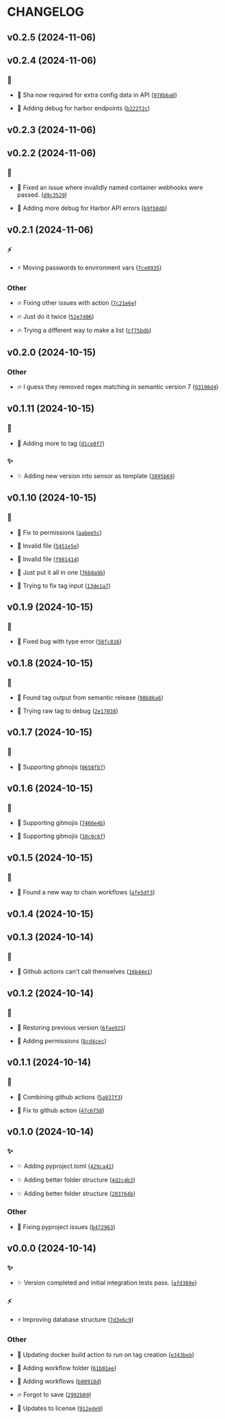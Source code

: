 # CHANGELOG

## v0.2.5 (2024-11-06)

## v0.2.4 (2024-11-06)

### :bug:

* :bug: Sha now required for extra config data in API ([`978b6a0`](https://github.com/Westfall-io/windripper/commit/978b6a04032ed2265b016169c8896b8b4a300903))

* :bug: Adding debug for harbor endpoints ([`b222f2c`](https://github.com/Westfall-io/windripper/commit/b222f2c36020c6158e54ce7fbcdcf965b1718d14))

## v0.2.3 (2024-11-06)

## v0.2.2 (2024-11-06)

### :bug:

* :bug: Fixed an issue where invalidly named container webhooks were passed. ([`d9c3529`](https://github.com/Westfall-io/windripper/commit/d9c3529634168a99018348d0b24184442cac0887))

* :bug: Adding more debug for Harbor API errors ([`69fb8db`](https://github.com/Westfall-io/windripper/commit/69fb8db7f2ddbcff8fa23aefd1d975325f03177e))

## v0.2.1 (2024-11-06)

### :zap:

* :zap: Moving passwords to environment vars ([`7ce0935`](https://github.com/Westfall-io/windripper/commit/7ce09355f1890375eb836919af1a28af3324eef9))

### Other

* :fire: Fixing other issues with action ([`7c21e6e`](https://github.com/Westfall-io/windripper/commit/7c21e6e59d985ec1bc6c130b669d383ea63e0f27))

* :fire: Just do it twice ([`52e7d06`](https://github.com/Westfall-io/windripper/commit/52e7d06bd6aad5e51e1c1d91eb07b85acf808a33))

* :fire: Trying a different way to make a list ([`cf75bdb`](https://github.com/Westfall-io/windripper/commit/cf75bdbc7be5af337782f1f9e987e9c77375cbe0))

## v0.2.0 (2024-10-15)

### Other

* :fire: I guess they removed regex matching in semantic version 7 ([`93198d4`](https://github.com/Westfall-io/windripper/commit/93198d41512bb6e9f077c19ee868ed49487e010b))

## v0.1.11 (2024-10-15)

### :bug:

* :bug: Adding more to tag ([`d1ce0f7`](https://github.com/Westfall-io/windripper/commit/d1ce0f7b69b20b3c6ca7243b3323cdaa8a4d44ae))

### :sparkles:

* :sparkles: Adding new version into sensor as template ([`3895b69`](https://github.com/Westfall-io/windripper/commit/3895b69db0c1385f2fcc259e5bfbd0ab23d67d2b))

## v0.1.10 (2024-10-15)

### :bug:

* :bug: Fix to permissions ([`aabee5c`](https://github.com/Westfall-io/windripper/commit/aabee5cb85b08fa2cc6874b53d6d0dcde47b6e4b))

* :bug: Invalid file ([`5451e5e`](https://github.com/Westfall-io/windripper/commit/5451e5ee99c01f25ee9d866315d22236b5bb4ae8))

* :bug: Invalid file ([`f981414`](https://github.com/Westfall-io/windripper/commit/f98141405eeb5a4aa698e7349f69b736e2c48c06))

* :bug: Just put it all in one ([`76b8a9b`](https://github.com/Westfall-io/windripper/commit/76b8a9b05404c33010df4545a97761b30faa946e))

* :bug: Trying to fix tag input ([`13de1a7`](https://github.com/Westfall-io/windripper/commit/13de1a7d83430c00a5d2920eff40a90d47043ca3))

## v0.1.9 (2024-10-15)

### :bug:

* :bug: Fixed bug with type error ([`58fc816`](https://github.com/Westfall-io/windripper/commit/58fc8168c1733b501dde2e2bee00286415d3f08d))

## v0.1.8 (2024-10-15)

### :bug:

* :bug: Found tag output from semantic release ([`98b86a6`](https://github.com/Westfall-io/windripper/commit/98b86a6192cfb917c31de47ffaecd2509c7ae506))

* :bug: Trying raw tag to debug ([`2e17038`](https://github.com/Westfall-io/windripper/commit/2e1703858debd88fdc04ba5af86bc38e4baf4881))

## v0.1.7 (2024-10-15)

### :bug:

* :bug: Supporting gitmojis ([`0658fb7`](https://github.com/Westfall-io/windripper/commit/0658fb7267014b3d8e15707a6f88d534d16dc8df))

## v0.1.6 (2024-10-15)

### :bug:

* :bug: Supporting gitmojis ([`7466e4b`](https://github.com/Westfall-io/windripper/commit/7466e4b9790462c7a17dc756cc8f3ba974edaa62))

* :bug: Supporting gitmojis ([`10c0c6f`](https://github.com/Westfall-io/windripper/commit/10c0c6f9ccc03c49a0efee6cbdd95df312a376d9))

## v0.1.5 (2024-10-15)

### :bug:

* :bug: Found a new way to chain workflows ([`afe5df3`](https://github.com/Westfall-io/windripper/commit/afe5df30eeaadec7284ba8c85440d373fd407452))

## v0.1.4 (2024-10-15)

## v0.1.3 (2024-10-14)

### :bug:

* :bug: Github actions can&#39;t call themselves ([`16b44e1`](https://github.com/Westfall-io/windripper/commit/16b44e1cf994e879f8f33ffa94c6a86081bda2e6))

## v0.1.2 (2024-10-14)

### :bug:

* :bug: Restoring previous version ([`6fae925`](https://github.com/Westfall-io/windripper/commit/6fae925ce665292b5052ef996021bfebb6d5852e))

* :bug: Adding permissions ([`8cd4cec`](https://github.com/Westfall-io/windripper/commit/8cd4cec9ba2d2bb0991be77be605ff33be7c82a6))

## v0.1.1 (2024-10-14)

### :bug:

* :bug: Combining github actions ([`5a937f3`](https://github.com/Westfall-io/windripper/commit/5a937f3546f3dc05f36eed9a8ac650d3720ae96b))

* :bug: Fix to github action ([`47c6f58`](https://github.com/Westfall-io/windripper/commit/47c6f5813ae87cb00dc023814f1e7cb2e7ebf756))

## v0.1.0 (2024-10-14)

### :sparkles:

* :sparkles: Adding pyproject.toml ([`429ca41`](https://github.com/Westfall-io/windripper/commit/429ca412afcac1e1a43b390a155396d07f714f34))

* :sparkles: Adding better folder structure ([`4d2c4b3`](https://github.com/Westfall-io/windripper/commit/4d2c4b3182515d0b912dc7d008e7036c6fa5d416))

* :sparkles: Adding better folder structure ([`283764b`](https://github.com/Westfall-io/windripper/commit/283764b6c6332b3296fd7b79e89e4d20843da087))

### Other

* :green_heart: Fixing pyproject issues ([`b472963`](https://github.com/Westfall-io/windripper/commit/b472963a2738c4c603ebd5bcffb42c87af0d89a4))

## v0.0.0 (2024-10-14)

### :sparkles:

* :sparkles: Version completed and initial integration tests pass. ([`afd369e`](https://github.com/Westfall-io/windripper/commit/afd369e81be2041c38e4409e571d2703ece1e969))

### :zap:

* :zap: Improving database structure ([`7d3e6c9`](https://github.com/Westfall-io/windripper/commit/7d3e6c9eb3a1dcb624694c268a54f5ee0fbee27e))

### Other

* :construction_worker: Updating docker build action to run on tag creation ([`e343beb`](https://github.com/Westfall-io/windripper/commit/e343bebc4b65512aecdc4ffafb3e4ae7832893e6))

* :construction_worker: Adding workflow folder ([`61b01ee`](https://github.com/Westfall-io/windripper/commit/61b01eebaab0d1544bea4f6ccd91345df1f41687))

* :construction_worker: Adding workflows ([`b80918d`](https://github.com/Westfall-io/windripper/commit/b80918d8b2e86f9815ae6908f9b025aa2311cef4))

* :fire: Forgot to save ([`2992b89`](https://github.com/Westfall-io/windripper/commit/2992b8997f38792f5f5be902aed7cd08d1abd2b3))

* :page_facing_up: Updates to license ([`912ede9`](https://github.com/Westfall-io/windripper/commit/912ede9bcf49267ccbab4e1e8c022044c6fe2997))
